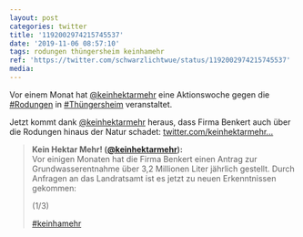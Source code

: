 ```yaml
---
layout: post
categories: twitter
title: '1192002974215745537'
date: '2019-11-06 08:57:10'
tags: rodungen thüngersheim keinhamehr
ref: 'https://twitter.com/schwarzlichtwue/status/1192002974215745537'
media:
---
```

Vor einem Monat hat [@keinhektarmehr](https://twitter.com/keinhektarmehr) eine Aktionswoche gegen die [#Rodungen](/t/rodungen) in [#Thüngersheim](/t/thüngersheim) veranstaltet.



Jetzt kommt dank [@keinhektarmehr](https://twitter.com/keinhektarmehr) heraus, dass Firma Benkert auch über die Rodungen hinaus der Natur schadet: [twitter.com/keinhektarmehr…](https://twitter.com/keinhektarmehr/status/1191833882770972672)
> <b>Kein Hektar Mehr! ([@keinhektarmehr](https://twitter.com/keinhektarmehr)):</b>  
>Vor einigen Monaten hat die Firma Benkert einen Antrag zur Grundwasserentnahme über 3,2 Millionen Liter jährlich gestellt. Durch Anfragen an das Landratsamt ist es jetzt zu neuen Erkenntnissen gekommen:  
>  
>(1/3)  
>  
>  
>  
>[#keinhamehr](/t/keinhamehr)   

